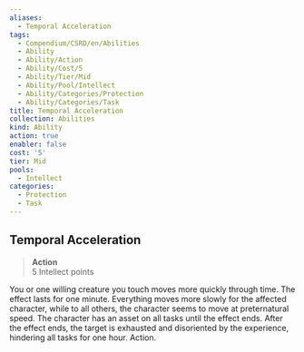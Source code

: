 ```yaml
---
aliases:
  - Temporal Acceleration
tags:
  - Compendium/CSRD/en/Abilities
  - Ability
  - Ability/Action
  - Ability/Cost/5
  - Ability/Tier/Mid
  - Ability/Pool/Intellect
  - Ability/Categories/Protection
  - Ability/Categories/Task
title: Temporal Acceleration
collection: Abilities
kind: Ability
action: true
enabler: false
cost: '5'
tier: Mid
pools:
  - Intellect
categories:
  - Protection
  - Task
---
```

## Temporal Acceleration  
>**Action**  
>5 Intellect points
  
You or one willing creature you touch moves more quickly through time. The effect lasts for one minute. Everything moves more slowly for the affected character, while to all others, the character seems to move at preternatural speed. The character has an asset on all tasks until the effect ends. After the effect ends, the target is exhausted and disoriented by the experience, hindering all tasks for one hour. Action.